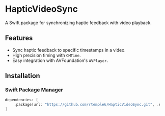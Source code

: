 # HapticVideoSync

A Swift package for synchronizing haptic feedback with video playback.

## Features

- Sync haptic feedback to specific timestamps in a video.
- High precision timing with `CMTime`.
- Easy integration with AVFoundation's `AVPlayer`.

## Installation

### Swift Package Manager

```swift
dependencies: [
    .package(url: "https://github.com/rtemple6/HapticVideoSync.git", .upToNextMajor(from: "1.0.0"))
]
